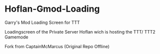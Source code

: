 # Hoflan-Gmod-Loading
Garry's Mod Loading Screen for TTT


Loadingscreen of the Private Server Hoflan wich is hosting the TTT/ TTT2 Gamemode


Fork from CaptainMcMarcus (Original Repo Offline)
